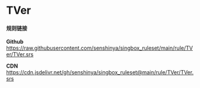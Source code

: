 # TVer

#### 规则链接

**Github**
https://raw.githubusercontent.com/senshinya/singbox_ruleset/main/rule/TVer/TVer.srs

**CDN**
https://cdn.jsdelivr.net/gh/senshinya/singbox_ruleset@main/rule/TVer/TVer.srs
